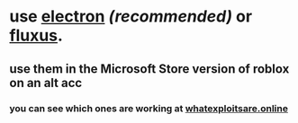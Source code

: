 # use [**electron**](https://ryos.lol) *(recommended)* or [**fluxus**](https://fluxteam.net).
## use them in the Microsoft Store version of roblox on an alt acc
### you can see which ones are working at [whatexploitsare.online](https://whatexploitsare.online)
